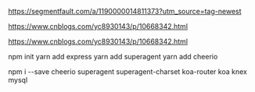 https://segmentfault.com/a/1190000014811373?utm_source=tag-newest

https://www.cnblogs.com/yc8930143/p/10668342.html

https://www.cnblogs.com/yc8930143/p/10668342.html

npm init
yarn add express
yarn add superagent
yarn add cheerio


npm i --save cheerio superagent superagent-charset koa-router koa knex mysql